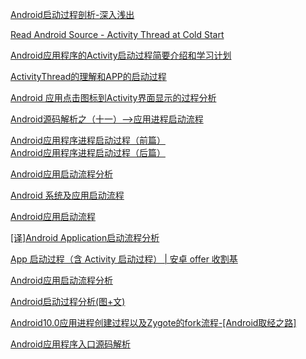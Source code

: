 [Android启动过程剖析-深入浅出](https://juejin.im/post/5b3885d96fb9a00e687a0708)

[Read Android Source - Activity Thread at Cold Start](https://programming.vip/docs/read-android-source-activity-thread-at-cold-start.html)

[Android应用程序的Activity启动过程简要介绍和学习计划](https://blog.csdn.net/luoshengyang/article/details/6685853)

[ActivityThread的理解和APP的启动过程](https://blog.csdn.net/hzwailll/article/details/85339714)

[Android 应用点击图标到Activity界面显示的过程分析](http://www.silencedut.com/2016/08/02/Android%20%E5%BA%94%E7%94%A8%E7%82%B9%E5%87%BB%E5%9B%BE%E6%A0%87%E5%88%B0Activity%E7%95%8C%E9%9D%A2%E6%98%BE%E7%A4%BA%E7%9A%84%E8%BF%87%E7%A8%8B%E5%88%86%E6%9E%90/)

[Android源码解析之（十一）-->应用进程启动流程](https://blog.csdn.net/qq_23547831/article/details/51119333)

[Android应用程序进程启动过程（前篇）](https://liuwangshu.cn/framework/applicationprocess/1.html)  
[Android应用程序进程启动过程（后篇）](https://liuwangshu.cn/framework/applicationprocess/2.html)

[Android应用启动流程分析](https://www.jianshu.com/p/009dac047b72) 

[Android 系统及应用启动流程](https://juejin.im/entry/59cf0b5e6fb9a00a4247905c) 

[Android应用启动流程](https://juejin.im/post/5d88db38f265da03f565244d)

[[译]Android Application启动流程分析](https://www.jianshu.com/p/a5532ecc8377)

[App 启动过程（含 Activity 启动过程） | 安卓 offer 收割基](https://blankj.com/2018/09/29/the-process-of-app-start/)

[Android应用启动流程分析](http://solart.cc/2016/08/20/launch_app/)

[Android启动过程分析(图+文)](https://cloud.tencent.com/developer/article/1356506)

[Android10.0应用进程创建过程以及Zygote的fork流程-[Android取经之路]](https://www.iambigboss.top/post/54892_1_1.html)

[Android应用程序入口源码解析](https://awenzeng.me/2017/11/23/tech_android_framework_appstart/)








